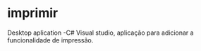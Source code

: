 # imprimir
 Desktop aplication -C# 
Visual studio, aplicação para adicionar a funcionalidade de impressão. 